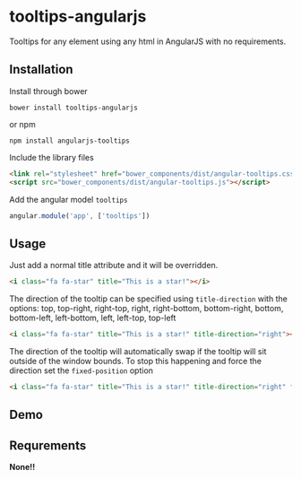 # tooltips-angularjs
Tooltips for any element using any html in AngularJS with no requirements.

## Installation

Install through bower

```
bower install tooltips-angularjs
```

or npm

```
npm install angularjs-tooltips
```

Include the library files

```html
<link rel="stylesheet" href="bower_components/dist/angular-tooltips.css" />
<script src="bower_components/dist/angular-tooltips.js"></script>
```

Add the angular model ```tooltips```

```js
angular.module('app', ['tooltips'])
```

## Usage

Just add a normal title attribute and it will be overridden.

```html
<i class="fa fa-star" title="This is a star!"></i>
```

The direction of the tooltip can be specified using ```title-direction``` with the options: top, top-right, right-top, right, right-bottom, bottom-right, bottom, bottom-left, left-bottom, left, left-top, top-left

```html
<i class="fa fa-star" title="This is a star!" title-direction="right"></i>
```

The direction of the tooltip will automatically swap if the tooltip will sit outside of the window bounds.
To stop this happening and force the direction set the ```fixed-position``` option

```html
<i class="fa fa-star" title="This is a star!" title-direction="right" fixed-position="true"></i>
```

## Demo

## Requrements

**None!!**
